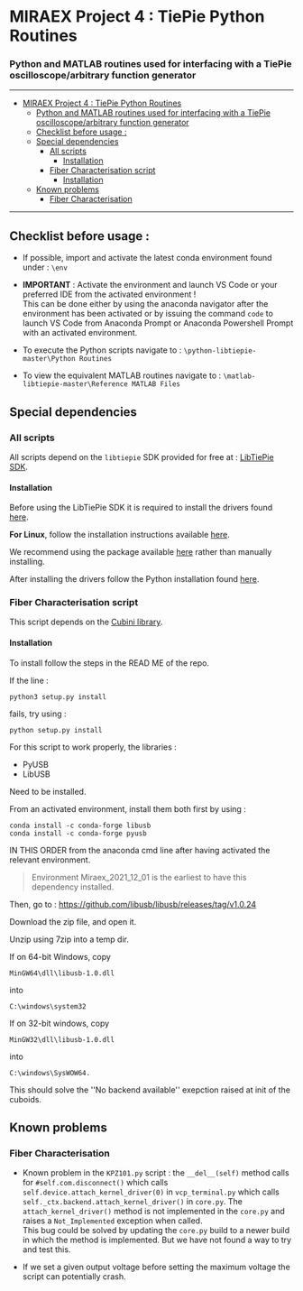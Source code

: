 # MIRAEX Project 4 : TiePie Python Routines
### Python and MATLAB routines used for interfacing with a TiePie oscilloscope/arbitrary function generator

---
- [MIRAEX Project 4 : TiePie Python Routines](#miraex-project-4--tiepie-python-routines)
    - [Python and MATLAB routines used for interfacing with a TiePie oscilloscope/arbitrary function generator](#python-and-matlab-routines-used-for-interfacing-with-a-tiepie-oscilloscopearbitrary-function-generator)
  - [Checklist before usage :](#checklist-before-usage-)
  - [Special dependencies](#special-dependencies)
    - [All scripts](#all-scripts)
      - [Installation](#installation)
    - [Fiber Characterisation script](#fiber-characterisation-script)
      - [Installation](#installation-1)
  - [Known problems](#known-problems)
    - [Fiber Characterisation](#fiber-characterisation)

---

## Checklist before usage :

 * If possible, import and activate the latest conda environment found under : `\env`
 * **IMPORTANT** : Activate the environment and launch VS Code or your preferred IDE from the activated environment !\
 This can be done either by using the anaconda navigator after the environment has been activated or by issuing the command `code` to launch VS Code from Anaconda Prompt or Anaconda Powershell Prompt with an activated environment.

 * To execute the Python scripts navigate to : `\python-libtiepie-master\Python Routines`
 * To view the equivalent MATLAB routines navigate to : `\matlab-libtiepie-master\Reference MATLAB Files`



## Special dependencies

### All scripts
All scripts depend on the `libtiepie` SDK provided for free at : [LibTiePie SDK](https://www.tiepie.com/en/libtiepie-sdk).

#### Installation

Before using the LibTiePie SDK it is required to install the drivers found [here](https://www.tiepie.com/en/download).

**For Linux**, follow the installation instructions available [here](https://www.tiepie.com/en/download/linux#source-ubuntu).

We recommend using the package available [here](https://www.tiepie.com/en/download/linux#source-ubuntu) rather than manually installing.

After installing the drivers follow the Python installation found [here](https://www.tiepie.com/en/libtiepie-sdk/python).

### Fiber Characterisation script

This script depends on the [Cubini library](https://github.com/Schlabonski/cubini).

#### Installation
To install follow the steps in the READ ME of the repo.

If the line :

    python3 setup.py install

fails, try using :

    python setup.py install

For this script to work properly, the libraries :
 - PyUSB
 - LibUSB

Need to be installed.

From an activated environment, install them both first by using :

    conda install -c conda-forge libusb
    conda install -c conda-forge pyusb


IN THIS ORDER from the anaconda cmd line after having activated the relevant environment.

> Environment Miraex_2021_12_01 is the earliest to have this dependency installed.

Then, go to : https://github.com/libusb/libusb/releases/tag/v1.0.24

Download the zip file, and open it.

Unzip using 7zip into a temp dir.

If on 64-bit Windows, copy

    MinGW64\dll\libusb-1.0.dll

into

    C:\windows\system32

If on 32-bit windows, copy

    MinGW32\dll\libusb-1.0.dll

into

    C:\windows\SysWOW64.

This should solve the ''No backend available'' exepction raised at init of the cuboids.

## Known problems
### Fiber Characterisation

* Known problem in the `KPZ101.py` script : the `__del__(self)` method calls for `#self.com.disconnect()` which calls `self.device.attach_kernel_driver(0)` in `vcp_terminal.py` which calls `self._ctx.backend.attach_kernel_driver()` in `core.py`. The `attach_kernel_driver()` method is not implemented in the `core.py` and raises a `Not_Implemented` exception when called.\
This bug could be solved by updating the `core.py` build to a newer build in which the method is implemented. But we have not found a way to try and test this.

* If we set a given output voltage before setting the maximum voltage the script can potentially crash.